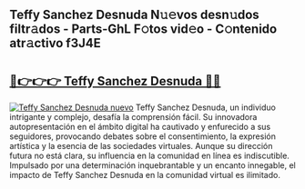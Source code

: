 ## Teffy Sanchez Desnuda N𝚞𝚎vos desn𝚞dos filtr𝚊dos - Parts-GhL F𝚘tos vid𝚎o - C𝚘ntenido atr𝚊ctivo f3J4E

# <h2><a href="http://mb2321.tromn.icu/?c=Teffy+Sanchez+Desnuda">🔗👉👉👉 Teffy Sanchez Desnuda 🔗🔗</a></h2>

[![Teffy Sanchez Desnuda nuevo](https://i.imgur.com/pEAQMta.gif)](http://mb2321.tromn.icu/?c=Teffy+Sanchez+Desnuda)
Teffy Sanchez Desnuda, un individuo intrigante y complejo, desafía la comprensión fácil. Su innovadora autopresentación en el ámbito digital ha cautivado y enfurecido a sus seguidores, provocando debates sobre el consentimiento, la expresión artística y la esencia de las sociedades virtuales. Aunque su dirección futura no está clara, su influencia en la comunidad en línea es indiscutible. Impulsado por una determinación inquebrantable y un encanto innegable, el impacto de Teffy Sanchez Desnuda en la comunidad virtual es ilimitado.
